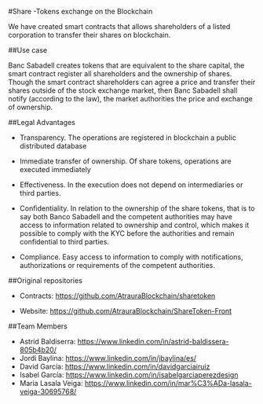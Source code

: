 #Share -Tokens exchange on the Blockchain

We have created smart contracts that allows shareholders of a listed corporation to transfer their shares on blockchain.

##Use case

Banc Sabadell creates tokens that are equivalent to the share capital, the smart contract register all shareholders and the ownership of shares. 
Though the smart contract shareholders can agree a price and transfer their shares outside of the stock exchange market, then Banc Sabadell shall notify (according to the law), the market authorities the price and exchange of ownership.   

##Legal Advantages

* Transparency. 
The operations are registered in blockchain a public distributed database

* Immediate transfer of ownership.
Of share tokens, operations are executed immediately

* Effectiveness.
In the execution does not depend on intermediaries or third parties. 

* Confidentiality. 
In relation to the ownership of the share tokens, that is to say both Banco Sabadell and the competent authorities may have access to information related to ownership and control, which makes it possible to comply with the KYC before the authorities and remain confidential to third parties.


* Compliance.
Easy access to information to comply with notifications, authorizations or requirements of the competent authorities.

##Original repositories

* Contracts: https://github.com/AtrauraBlockchain/sharetoken

* Website: https://github.com/AtrauraBlockchain/ShareToken-Front

##Team Members

* Astrid Baldiserra: https://www.linkedin.com/in/astrid-baldissera-805b4b20/
* Jordi Baylina: https://www.linkedin.com/in/jbaylina/es/
* David García: https://www.linkedin.com/in/davidgarciairuiz
* Isabel García: https://www.linkedin.com/in/isabelgarciaperezdesign
* Maria Lasala Veiga: https://www.linkedin.com/in/mar%C3%ADa-lasala-veiga-30695768/
